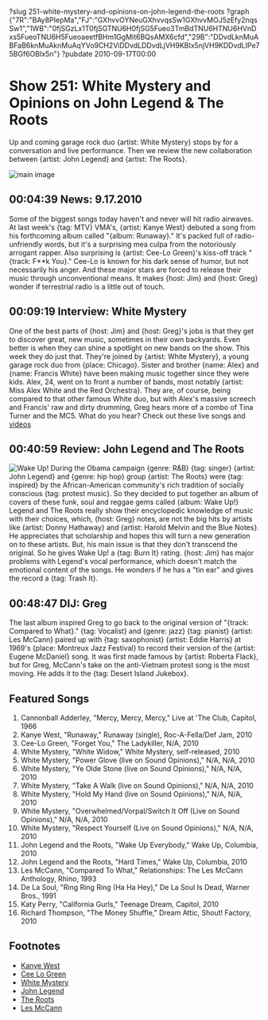 ?slug 251-white-mystery-and-opinions-on-john-legend-the-roots
?graph {"7R":"BAy8PIepMa","FJ":"GXhvvOYNeuGXhvvqsSw1GXhvvMOJ5zEfy2nqsSw1","1WB":"0fjSGzLx1T0fjSGTNU6H0fjSG5Fueo3TmBdTNU6HTNU6HVnDxs5FueoTNU6H5FueoaeetfBHm1GgMit6BQsAMX6cfd","29B":"DDvdLknMuABFaB6knMuAknMuAqYVo9CH2ViDDvdLDDvdLjVH9KBIx5njVH9KDDvdLIPe75BGf6OBIx5n"}
?pubdate 2010-09-17T00:00

# Show 251: White Mystery and Opinions on John Legend & The Roots
Up and coming garage rock duo {artist: White Mystery} stops by for a conversation and live performance. Then we review the new collaboration between {artist: John Legend} and {artist: The Roots}.

![main image](//static.soundopinions.org/images/2010/whitemystery.jpg)

## 00:04:39 News: 9.17.2010
Some of the biggest songs today haven't and never will hit radio airwaves. At last week's {tag: MTV} VMA's, {artist: Kanye West} debuted a song from his forthcoming album called "{album: Runaway}." It's packed full of radio-unfriendly words, but it's a surprising mea culpa from the notoriously arrogant rapper. Also surprising is {artist: Cee-Lo Green}'s kiss-off track "{track: F**k You}." Cee-Lo is known for his dark sense of humor, but not necessarily his anger. And these major stars are forced to release their music through unconventional means. It makes {host: Jim} and {host: Greg} wonder if terrestrial radio is a little out of touch.

## 00:09:19 Interview: White Mystery
One of the best parts of {host: Jim} and {host: Greg}'s jobs is that they get to discover great, new music, sometimes in their own backyards. Even better is when they can shine a spotlight on new bands on the show. This week they do just that. They're joined by {artist: White Mystery}, a young garage rock duo from {place: Chicago}. Sister and brother {name: Alex} and {name: Francis White} have been making music together since they were kids. Alex, 24, went on to front a number of bands, most notably {artist: Miss Alex White and the Red Orchestra}. They are, of course, being compared to that other famous White duo, but with Alex's massive screech and Francis' raw and dirty drumming, Greg hears more of a combo of Tina Turner and the MC5. What do you hear? Check out these live songs and [videos](http://www.wbez.org/story/wbez-blog/video-white-mystery-performs-take-walk-sound-opinions)

## 00:40:59 Review: John Legend and The Roots
![Wake Up!](//static.soundopinions.org/assets/251/1WB0.jpg "16586443/385274753")
During the Obama campaign {genre: R&B} {tag: singer} {artist: John Legend} and {genre: hip hop} group {artist: The Roots} were {tag: inspired} by the African-American community's rich tradition of socially conscious {tag: protest music}. So they decided to put together an album of covers of these funk, soul and reggae gems called {album: Wake Up!} Legend and The Roots really show their encyclopedic knowledge of music with their choices, which, {host: Greg} notes, are not the big hits by artists like {artist: Donny Hathaway} and {artist: Harold Melvin and the Blue Notes}. He appreciates that scholarship and hopes this will turn a new generation on to these artists. But, his main issue is that they don't transcend the original. So he gives Wake Up! a {tag: Burn It} rating. {host: Jim} has major problems with Legend's vocal performance, which doesn't match the emotional content of the songs. He wonders if he has a "tin ear" and gives the record a {tag: Trash It}.

## 00:48:47 DIJ: Greg
The last album inspired Greg to go back to the original version of "{track: Compared to What}." {tag: Vocalist} and {genre: jazz} {tag: pianist} {artist: Les McCann} paired up with {tag: saxophonist} {artist: Eddie Harris} at 1969's {place: Montreux Jazz Festival} to record their version of the {artist: Eugene McDaniel} song. It was first made famous by {artist: Roberta Flack}, but for Greg, McCann's take on the anti-Vietnam protest song is the most moving. He adds it to the {tag: Desert Island Jukebox}.


## Featured Songs
1. Cannonball Adderley, "Mercy, Mercy, Mercy," Live at 'The Club, Capitol, 1966
2. Kanye West, "Runaway," Runaway (single), Roc-A-Fella/Def Jam, 2010
3. Cee-Lo Green, "Forget You," The Ladykiller, N/A, 2010
4. White Mystery, "White Widow," White Mystery, self-released, 2010
5. White Mystery, "Power Glove (live on Sound Opinions)," N/A, N/A, 2010
6. White Mystery, "Ye Olde Stone (live on Sound Opinions)," N/A, N/A, 2010
7. White Mystery, "Take A Walk (live on Sound Opinions)," N/A, N/A, 2010
8. White Mystery, "Hold My Hand (live on Sound Opinions)," N/A, N/A, 2010
9. White Mystery, "Overwhelmed/Vorpal/Switch It Off (Live on Sound Opinions)," N/A, N/A, 2010
10. White Mystery, "Respect Yourself (Live on Sound Opinions)," N/A, N/A, 2010
11. John Legend and the Roots, "Wake Up Everybody," Wake Up, Columbia,  2010
12. John Legend and the Roots, "Hard Times," Wake Up, Columbia, 2010
13. Les McCann, "Compared To What," Relationships: The Les McCann Anthology, Rhino, 1993
14. De La Soul, "Ring Ring Ring (Ha Ha Hey)," De La Soul Is Dead, Warner Bros., 1991
15. Katy Perry, "California Gurls," Teenage Dream, Capitol, 2010
16. Richard Thompson, "The Money Shuffle," Dream Attic, Shout! Factory, 2010

## Footnotes
- [Kanye West](http://www.kanyewest.com/)
- [Cee Lo Green](http://www.ceelogreen.com/)
- [White Mystery](http://www.whitemysteryband.com/)
- [John Legend](http://www.johnlegend.com/us/)
- [The Roots](http://www.theroots.com/)
- [Les McCann](http://www.allmusic.com/artist/les-mccann-mn0000245760)
